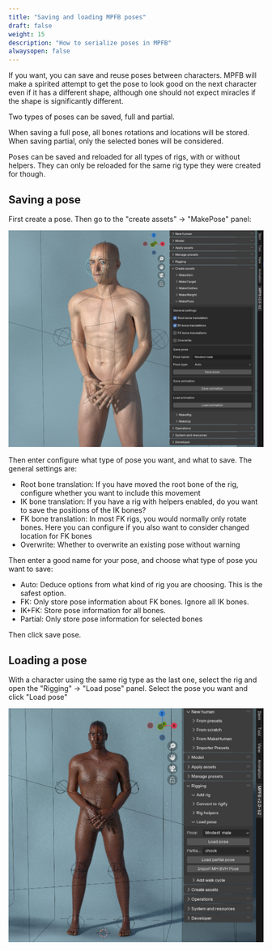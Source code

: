 ```yaml
---
title: "Saving and loading MPFB poses"
draft: false
weight: 15
description: "How to serialize poses in MPFB"
alwaysopen: false
---
```


If you want, you can save and reuse poses between characters. MPFB will make a spirited attempt to get the pose to look
good on the next character even if it has a different shape, although one should not expect miracles if the shape is significantly different. 

Two types of poses can be saved, full and partial.

When saving a full pose, all bones rotations and locations will be stored. When saving partial, only the selected bones will be considered.

Poses can be saved and reloaded for all types of rigs, with or without helpers. They can only be reloaded for the same rig type they were
created for though.

## Saving a pose

First create a pose. Then go to the "create assets" -> "MakePose" panel:

![modest](saveload_modest.png)

Then enter configure what type of pose you want, and what to save. The general settings are:

* Root bone translation: If you have moved the root bone of the rig, configure whether you want to include this movement
* IK bone translation: If you have a rig with helpers enabled, do you want to save the positions of the IK bones?
* FK bone translation: In most FK rigs, you would normally only rotate bones. Here you can configure if you also want to consider changed location for FK bones
* Overwrite: Whether to overwrite an existing pose without warning

Then enter a good name for your pose, and choose what type of pose you want to save:

* Auto: Deduce options from what kind of rig you are choosing. This is the safest option.
* FK: Only store pose information about FK bones. Ignore all IK bones.
* IK+FK: Store pose information for all bones.
* Partial: Only store pose information for selected bones

Then click save pose.

## Loading a pose

With a character using the same rig type as the last one, select the rig and open the "Rigging" -> "Load pose" panel. Select the pose you want and click "Load pose"

![modest](saveload_load.png)

